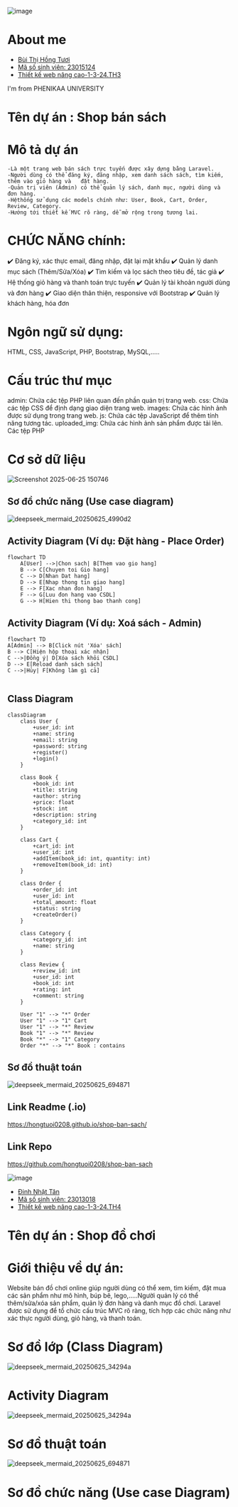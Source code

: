 ![image](https://github.com/user-attachments/assets/ca95a7bf-e1c7-46c4-8e62-283d6dca241c)

<h1>About me </h1>
<ul>
    <a href = '' ><li>Bùi Thị Hồng Tươi </li></a>
    <a href = '' ><li>Mã số sinh viên: 23015124</li></a>
    <a href = '' ><li>Thiết kế web nâng cao-1-3-24.TH3</li></a>
</ul>
<p>I'm from PHENIKAA UNIVERSITY</p>

# Tên dự án : Shop bán sách

# Mô tả dự án
    -Là một trang web bán sách trực tuyến được xây dựng bằng Laravel.
    -Người dùng có thể đăng ký, đăng nhập, xem danh sách sách, tìm kiếm, thêm vào giỏ hàng và   đặt hàng.
    -Quản trị viên (Admin) có thể quản lý sách, danh mục, người dùng và đơn hàng.
    -Hệthống sử dụng các models chính như: User, Book, Cart, Order, Review, Category.
    -Hướng tới thiết kế MVC rõ ràng, dễ mở rộng trong tương lai.
    
# CHỨC NĂNG chính:
 ✔️ Đăng ký, xác thực email, đăng nhập, đặt lại mặt khẩu
 ✔️ Quản lý danh mục sách (Thêm/Sửa/Xóa) 
 ✔️ Tìm kiếm và lọc sách theo tiêu đề, tác giả 
 ✔️ Hệ thống giỏ hàng và thanh toán trực tuyến 
 ✔️ Quản lý tài khoản người dùng và đơn hàng 
 ✔️ Giao diện thân thiện, responsive với Bootstrap
 ✔️ Quản lý khách hàng, hóa đơn

# Ngôn ngữ sử dụng:
 HTML, CSS, JavaScript, PHP, Bootstrap, MySQL,.....
 
# Cấu trúc thư mục
admin: Chứa các tệp PHP liên quan đến phần quản trị trang web.
css: Chứa các tệp CSS để định dạng giao diện trang web.
images: Chứa các hình ảnh được sử dụng trong trang web.
js: Chứa các tệp JavaScript để thêm tính năng tương tác.
uploaded_img: Chứa các hình ảnh sản phẩm được tải lên.
Các tệp PHP

# Cơ sở dữ liệu

![Screenshot 2025-06-25 150746](https://github.com/user-attachments/assets/369a4323-5f1c-40da-8732-81d71fe58a12) 
 
## Sơ đồ chức năng (Use case diagram)
![deepseek_mermaid_20250625_4990d2](https://github.com/user-attachments/assets/659d0057-974b-4137-9182-bec7d90bb13d)

## Activity Diagram (Ví dụ: Đặt hàng - Place Order)
```mermaid
flowchart TD
    A[User] -->|Chon sach| B[Them vao gio hang]
    B --> C[Chuyen toi Gio hang]
    C --> D[Nhan Dat hang]
    D --> E[Nhap thong tin giao hang]
    E --> F[Xac nhan đon hang]
    F --> G[Luu đon hang vao CSDL]
    G --> H[Hien thi thong bao thanh cong]

```
## Activity Diagram (Ví dụ: Xoá sách - Admin)
```mermaid
flowchart TD
A[Admin] --> B[Click nút 'Xóa' sách]
B --> C[Hiện hộp thoại xác nhận]
C -->|Đồng ý| D[Xóa sách khỏi CSDL]
D --> E[Reload danh sách sách]
C -->|Hủy| F[Không làm gì cả]


```
## Class Diagram 
```mermaid
classDiagram
    class User {
        +user_id: int
        +name: string
        +email: string
        +password: string
        +register()
        +login()
    }

    class Book {
        +book_id: int
        +title: string
        +author: string
        +price: float
        +stock: int
        +description: string
        +category_id: int
    }

    class Cart {
        +cart_id: int
        +user_id: int
        +addItem(book_id: int, quantity: int)
        +removeItem(book_id: int)
    }

    class Order {
        +order_id: int
        +user_id: int
        +total_amount: float
        +status: string
        +createOrder()
    }

    class Category {
        +category_id: int
        +name: string
    }

    class Review {
        +review_id: int
        +user_id: int
        +book_id: int
        +rating: int
        +comment: string
    }

    User "1" --> "*" Order
    User "1" --> "1" Cart
    User "1" --> "*" Review
    Book "1" --> "*" Review
    Book "*" --> "1" Category
    Order "*" --> "*" Book : contains
```

## Sơ đồ thuật toán

![deepseek_mermaid_20250625_694871](https://github.com/user-attachments/assets/89409eb6-dcd6-45f7-b76b-89b5c3566dbb)

## Link Readme (.io)

https://hongtuoi0208.github.io/shop-ban-sach/

## Link Repo

https://github.com/hongtuoi0208/shop-ban-sach






























![image](https://github.com/user-attachments/assets/a6fb7a36-40ee-48cc-b5f3-f127d72741a4)

<ul>
    <a href = '' ><li>Đinh Nhật Tân </li></a>
    <a href = '' ><li>Mã số sinh viên: 23013018</li></a>
    <a href = '' ><li>Thiết kế web nâng cao-1-3-24.TH4</li></a>
</ul>

# Tên dự án : Shop đồ chơi

# Giới thiệu về dự án:
 Website bán đồ chơi online giúp người dùng có thể xem, tìm kiếm, đặt mua các sản phẩm như mô hình, búp bê, lego,.....Người quản lý  có thể thêm/sửa/xóa sản phẩm, quản lý đơn hàng và danh mục đồ chơi. Laravel được sử dụng để tổ chức cấu trúc MVC rõ ràng, tích hợp các chức năng như xác thực người dùng, giỏ hàng, và thanh toán.

# Sơ đồ lớp (Class Diagram)

![deepseek_mermaid_20250625_34294a](https://github.com/user-attachments/assets/46473358-3fcf-4f44-832a-53fa912cdcf2)

# Activity Diagram

![deepseek_mermaid_20250625_34294a](https://github.com/user-attachments/assets/18fa2c2f-c944-4199-9b2e-d637838d487e)

# Sơ đồ thuật toán
![deepseek_mermaid_20250625_694871](https://github.com/user-attachments/assets/3f2edb23-a91d-4122-b1c3-a740e768fa23)

# Sơ đồ chức năng (Use case Diagram)
















